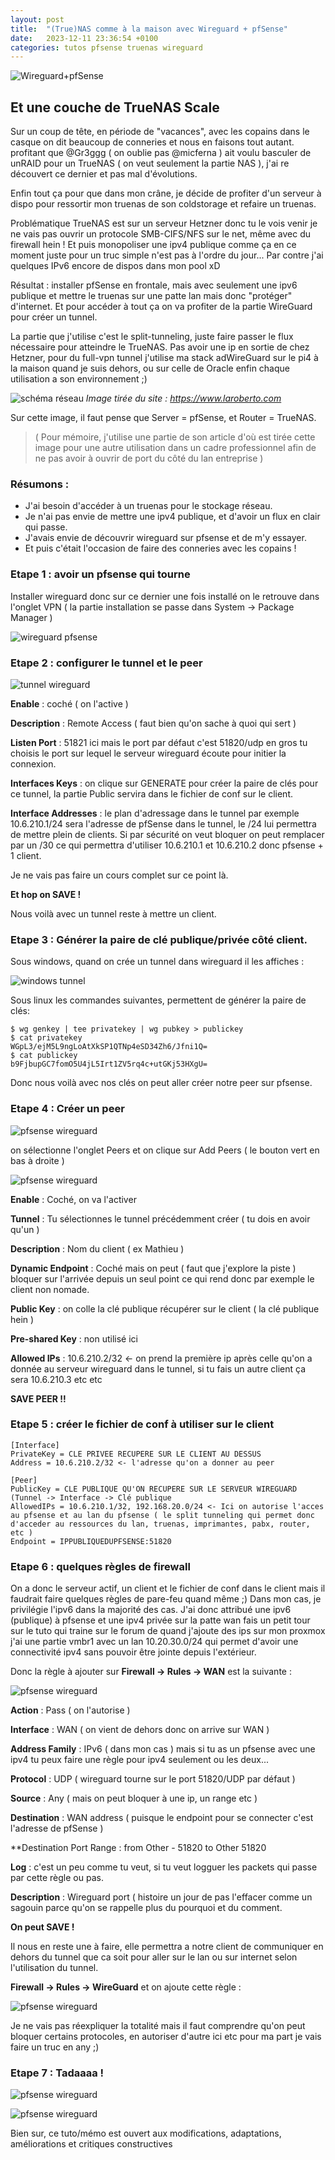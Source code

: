 ```yaml
---
layout: post
title:  "(True)NAS comme à la maison avec Wireguard + pfSense"
date:   2023-12-11 23:36:54 +0100
categories: tutos pfsense truenas wireguard
---
```


![Wireguard+pfSense ](/assets/images/1701962718-221022-image.png)

## Et une couche de TrueNAS Scale

Sur un coup de tête, en période de "vacances", avec les copains dans le casque on dit beaucoup de conneries et nous en faisons tout autant. 
profitant que @Gr3ggg ( on oublie pas @micferna )  ait voulu basculer de unRAID pour un TrueNAS ( on veut seulement la partie NAS ), j'ai re découvert ce dernier et pas mal d'évolutions.

Enfin tout ça pour que dans mon crâne, je décide de profiter d'un serveur à dispo pour ressortir mon truenas de son coldstorage et refaire un truenas.

Problématique TrueNAS est sur un serveur Hetzner donc tu le vois venir je ne vais pas ouvrir un protocole SMB-CIFS/NFS sur le net, même avec du firewall hein ! 
Et puis monopoliser une ipv4 publique comme ça en ce moment juste pour un truc simple n'est pas à l'ordre du jour... Par contre j'ai quelques IPv6 encore de dispos dans mon pool xD

Résultat : installer pfSense en frontale, mais avec seulement une ipv6 publique et mettre le truenas sur une patte lan mais donc "protéger" d'internet. Et pour accéder à tout ça on va profiter de la partie WireGuard pour créer un tunnel.

La partie que j'utilise c'est le split-tunneling, juste faire passer le flux nécessaire pour atteindre le TrueNAS. Pas avoir une ip en sortie de chez Hetzner, pour du full-vpn tunnel j'utilise ma stack adWireGuard sur le pi4 à la maison quand je suis dehors, ou sur celle de Oracle enfin chaque utilisation a son environnement ;)

![schéma réseau](/assets/images/1701962738-455275-image.png)
_Image tirée du site : https://www.laroberto.com_

Sur cette image, il faut pense que Server = pfSense, et Router = TrueNAS.

> ( Pour mémoire, j'utilise une partie de son article d'où est tirée cette image pour une autre utilisation dans un cadre professionnel afin de ne pas avoir à ouvrir de port du côté du lan entreprise )

### Résumons : 
- J'ai besoin d'accéder à un truenas pour le stockage réseau. 
- Je n'ai pas envie de mettre une ipv4 publique, et d'avoir un flux en clair qui passe.
- J'avais envie de découvrir wireguard sur pfsense et de m'y essayer.
- Et puis c'était l'occasion de faire des conneries avec les copains !

### Etape 1 : avoir un pfsense qui tourne
Installer wireguard donc sur ce dernier une fois installé on le retrouve dans l'onglet VPN ( la partie installation se passe dans System -> Package Manager )

![wireguard pfsense](/assets/images/1701962767-974820-image.png)

### Etape 2 : configurer le tunnel et le peer

![tunnel wireguard](/assets/images/1701962775-261594-image.png)


**Enable** : coché ( on l'active )

**Description** : Remote Access ( faut bien qu'on sache à quoi qui sert )

**Listen Port** : 51821 ici mais le port par défaut c'est 51820/udp en gros tu choisis le port sur lequel le serveur wireguard écoute pour initier la connexion.

**Interfaces Keys** : on clique sur GENERATE pour créer la paire de clés pour ce tunnel, la partie Public servira dans le fichier de conf sur le client.

**Interface Addresses** : le plan d'adressage dans le tunnel par exemple 10.6.210.1/24 sera l'adresse de pfSense dans le tunnel, le /24 lui permettra de mettre plein de clients. Si par sécurité on veut bloquer on peut remplacer par un /30 ce qui permettra d'utiliser 10.6.210.1 et 10.6.210.2 donc pfsense + 1 client.

Je ne vais pas faire un cours complet sur ce point là.

**Et hop on SAVE !**

Nous voilà avec un tunnel reste à mettre un client.

### Etape 3 : Générer la paire de clé publique/privée côté client.
Sous windows, quand on crée un tunnel dans wireguard il les affiches : 

![windows tunnel](/assets/images/1701962791-339903-image.png)

Sous linux les commandes suivantes, permettent de générer la paire de clés:

```
$ wg genkey | tee privatekey | wg pubkey > publickey
$ cat privatekey
WGpL3/ejM5L9ngLoAtXkSP1QTNp4eSD34Zh6/Jfni1Q=
$ cat publickey
b9FjbupGC7fomO5U4jL5Irt1ZV5rq4c+utGKj53HXgU=
```
Donc nous voilà avec nos clés on peut aller créer notre peer sur pfsense.

### Etape 4 : Créer un peer
![pfsense wireguard](/assets/images/1701962819-965576-image.png)

on sélectionne l'onglet Peers et on clique sur Add Peers ( le bouton vert en bas à droite )

![pfsense wireguard](/assets/images/1701962829-197022-image.png)

**Enable** : Coché, on va l'activer

**Tunnel** : Tu sélectionnes le tunnel précédemment créer ( tu dois en avoir qu'un )

**Description** : Nom du client ( ex Mathieu )

**Dynamic Endpoint** : Coché mais on peut ( faut que j'explore la piste ) bloquer sur l'arrivée depuis un seul point ce qui rend donc par exemple le client non nomade.

**Public Key** : on colle la clé publique récupérer sur le client ( la clé publique hein )

**Pre-shared Key** : non utilisé ici

**Allowed IPs** : 10.6.210.2/32 <- on prend la première ip après celle qu'on a donnée au serveur wireguard dans le tunnel, si tu fais un autre client ça sera 10.6.210.3 etc etc

**SAVE PEER !!**

### Etape 5 : créer le fichier de conf à utiliser sur le client

```
[Interface]
PrivateKey = CLE PRIVEE RECUPERE SUR LE CLIENT AU DESSUS
Address = 10.6.210.2/32 <- l'adresse qu'on a donner au peer

[Peer]
PublicKey = CLE PUBLIQUE QU'ON RECUPERE SUR LE SERVEUR WIREGUARD (Tunnel -> Interface -> Clé publique
AllowedIPs = 10.6.210.1/32, 192.168.20.0/24 <- Ici on autorise l'acces au pfsense et au lan du pfsense ( le split tunneling qui permet donc d'acceder au ressources du lan, truenas, imprimantes, pabx, router, etc )
Endpoint = IPPUBLIQUEDUPFSENSE:51820
```

### Etape 6 : quelques règles de firewall
On a donc le serveur actif, un client et le fichier de conf dans le client mais il faudrait faire quelques règles de pare-feu quand même ;)
Dans mon cas, je privilégie l'ipv6 dans la majorité des cas. 
J'ai donc attribué une ipv6 (publique) à pfsense et une ipv4 privée sur la patte wan fais un petit tour sur le tuto qui traine sur le forum de quand j'ajoute des ips sur mon proxmox j'ai une partie vmbr1 avec un lan 10.20.30.0/24 qui permet d'avoir une connectivité ipv4 sans pouvoir être jointe depuis l'extérieur.

Donc la règle à ajouter sur **Firewall -> Rules -> WAN** est la suivante :

![pfsense wireguard](/assets/images/1701962874-916830-image.png)

**Action** : Pass ( on l'autorise )

**Interface** : WAN ( on vient de dehors donc on arrive sur WAN )

**Address Family** : IPv6 ( dans mon cas ) mais si tu as un pfsense avec une ipv4 tu peux faire une règle pour ipv4 seulement ou les deux...

**Protocol** : UDP ( wireguard tourne sur le port 51820/UDP par défaut )

**Source** : Any ( mais on peut bloquer à une ip, un range etc )

**Destination** : WAN address ( puisque le endpoint pour se connecter c'est l'adresse de pfSense )

**Destination Port Range : from Other - 51820 to Other 51820

**Log** : c'est un peu comme tu veut, si tu veut logguer les packets qui passe par cette règle ou pas. 

**Description** : Wireguard port ( histoire un jour de pas l'effacer comme un sagouin parce qu'on se rappelle plus du pourquoi et du comment.

**On peut SAVE !**

Il nous en reste une à faire, elle permettra a notre client de communiquer en dehors du tunnel que ca soit pour aller sur le lan ou sur internet selon l'utilisation du tunnel.

**Firewall -> Rules -> WireGuard** et on ajoute cette règle :

![pfsense wireguard](/assets/images/1701962884-557739-image.png)

Je ne vais pas réexpliquer la totalité mais il faut comprendre qu'on peut bloquer certains protocoles, en autoriser d'autre ici etc pour ma part je vais faire un truc en any ;)

### Etape 7 : Tadaaaa !

![pfsense wireguard](/assets/images/1701962892-87304-image.png)

![pfsense wireguard](/assets/images/1701962895-852594-image.png)

Bien sur, ce tuto/mémo est ouvert aux modifications, adaptations, améliorations et critiques constructives 
